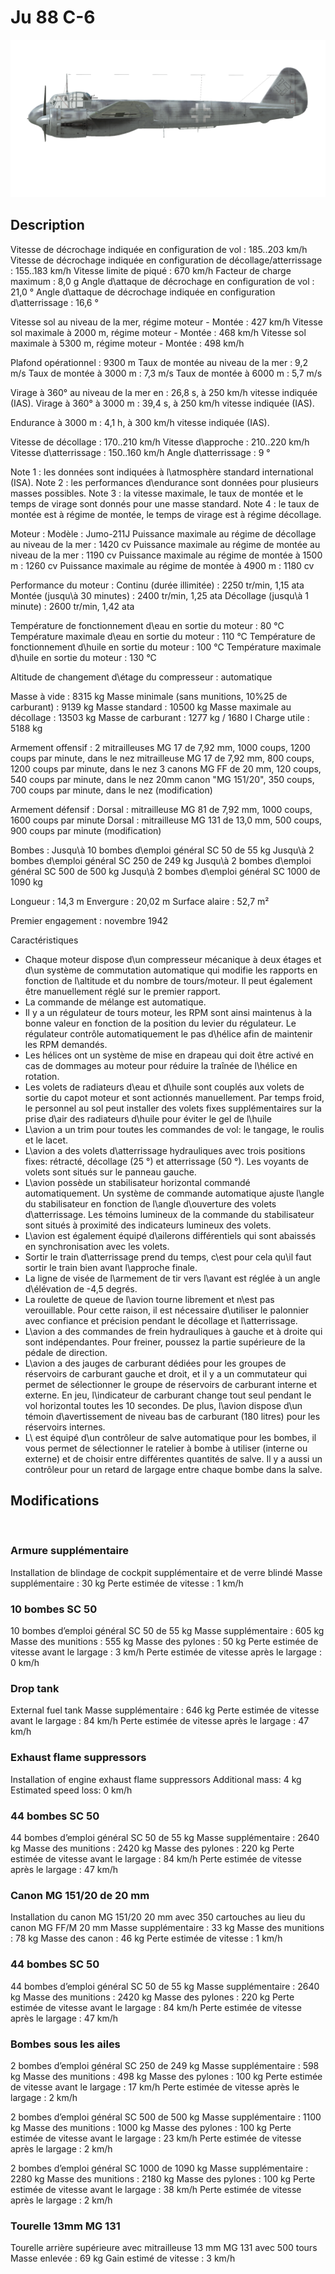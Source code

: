 # Ju 88 C-6

![ju88c6](../images/ju88c6.png)

## Description

Vitesse de décrochage indiquée en configuration de vol : 185..203 km/h
Vitesse de décrochage indiquée en configuration de décollage/atterrissage : 155..183 km/h
Vitesse limite de piqué : 670 km/h
Facteur de charge maximum : 8,0 g
Angle d\attaque de décrochage en configuration de vol : 21,0 °
Angle d\attaque de décrochage indiquée en configuration d\atterrissage : 16,6 °

Vitesse sol au niveau de la mer, régime moteur - Montée : 427 km/h
Vitesse sol maximale à 2000 m, régime moteur - Montée : 468 km/h
Vitesse sol maximale à 5300 m, régime moteur - Montée : 498 km/h

Plafond opérationnel : 9300 m
Taux de montée au niveau de la mer : 9,2 m/s
Taux de montée à 3000 m : 7,3 m/s
Taux de montée à 6000 m : 5,7 m/s

Virage à 360° au niveau de la mer en : 26,8 s, à 250 km/h vitesse indiquée (IAS).
Virage à 360° à 3000 m : 39,4 s, à 250 km/h vitesse indiquée (IAS).

Endurance à 3000 m : 4,1 h, à 300 km/h vitesse indiquée (IAS).

Vitesse de décollage : 170..210 km/h
Vitesse d\approche : 210..220 km/h
Vitesse d\atterrissage : 150..160 km/h
Angle d\atterrissage : 9 °

Note 1 : les données sont indiquées à l\atmosphère standard international (ISA).
Note 2 : les performances d\endurance sont données pour plusieurs masses possibles.
Note 3 : la vitesse maximale, le taux de montée et le temps de virage sont donnés pour une masse standard.
Note 4 : le taux de montée est à régime de montée, le temps de virage est à régime décollage.

Moteur :
Modèle : Jumo-211J
Puissance maximale au régime de décollage au niveau de la mer : 1420 cv
Puissance maximale au régime de montée au niveau de la mer : 1190 cv
Puissance maximale au régime de montée à 1500 m : 1260 cv
Puissance maximale au régime de montée à 4900 m : 1180 cv

Performance du moteur :
Continu (durée illimitée) : 2250 tr/min, 1,15 ata
Montée (jusqu\à 30 minutes) : 2400 tr/min, 1,25 ata
Décollage (jusqu\à 1 minute) : 2600 tr/min, 1,42 ata

Température de fonctionnement d\eau en sortie du moteur : 80 °C
Température maximale d\eau en sortie du moteur : 110 °C
Température de fonctionnement d\huile en sortie du moteur : 100 °C
Température maximale d\huile en sortie du moteur : 130 °C

Altitude de changement d\étage du compresseur : automatique 

Masse à vide : 8315 kg
Masse minimale (sans munitions, 10%25 de carburant) : 9139 kg
Masse standard : 10500 kg
Masse maximale au décollage : 13503 kg
Masse de carburant : 1277 kg / 1680 l
Charge utile : 5188 kg

Armement offensif :
2 mitrailleuses MG 17 de 7,92 mm, 1000 coups, 1200 coups par minute, dans le nez
mitrailleuse MG 17 de 7,92 mm, 800 coups, 1200 coups par minute, dans le nez
3 canons MG FF de 20 mm, 120 coups, 540 coups par minute, dans le nez
20mm canon "MG 151/20", 350 coups, 700 coups par minute, dans le nez (modification)

Armement défensif :
Dorsal : mitrailleuse MG 81 de 7,92 mm, 1000 coups, 1600 coups par minute
Dorsal : mitrailleuse MG 131 de 13,0 mm, 500 coups, 900 coups par minute (modification)

Bombes :
Jusqu\à 10 bombes d\emploi général SC 50 de 55 kg
Jusqu\à 2 bombes d\emploi général SC 250 de 249 kg
Jusqu\à 2 bombes d\emploi général SC 500 de 500 kg
Jusqu\à 2 bombes d\emploi général SC 1000 de 1090 kg

Longueur : 14,3 m
Envergure : 20,02 m
Surface alaire : 52,7 m²

Premier engagement : novembre 1942

Caractéristiques
- Chaque moteur dispose d\un compresseur mécanique à deux étages et d\un système de commutation automatique qui modifie les rapports en fonction de l\altitude et du nombre de tours/moteur. Il peut également être manuellement réglé sur le premier rapport.
- La commande de mélange est automatique.
- Il y a un régulateur de tours moteur, les RPM sont ainsi maintenus à la bonne valeur en fonction de la position du levier du régulateur. Le régulateur contrôle automatiquement le pas d\hélice afin de maintenir les RPM demandés.
- Les hélices ont un système de mise en drapeau qui doit être activé en cas de dommages au moteur pour réduire la traînée de l\hélice en rotation.
- Les volets de radiateurs d\eau et d\huile sont couplés aux volets de sortie du capot moteur et sont actionnés manuellement. Par temps froid, le personnel au sol peut installer des volets fixes supplémentaires sur la prise d\air des radiateurs d\huile pour éviter le gel de l\huile
- L\avion a un trim pour toutes les commandes de vol: le tangage, le roulis et le lacet.
- L\avion a des volets d\atterrissage hydrauliques avec trois positions fixes: rétracté, décollage (25 °) et atterrissage (50 °). Les voyants de volets sont situés sur le panneau gauche.
- L\avion possède un stabilisateur horizontal commandé automatiquement. Un système de commande automatique ajuste l\angle du stabilisateur en fonction de l\angle d\ouverture des volets d\atterrissage. Les témoins lumineux de la commande du stabilisateur sont situés à proximité des indicateurs lumineux des volets.
- L\avion est également équipé d\ailerons différentiels qui sont abaissés en synchronisation avec les volets.
- Sortir le train d\atterrissage prend du temps, c\est pour cela qu\il faut sortir le train bien avant l\approche finale.
- La ligne de visée de l\armement de tir vers l\avant est réglée à un angle d\élévation de -4,5 degrés.
- La roulette de queue de l\avion tourne librement et n\est pas verouillable. Pour cette raison, il est nécessaire d\utiliser le palonnier avec confiance et précision pendant le décollage et l\atterrissage.
- L\avion a des commandes de frein hydrauliques à gauche et à droite qui sont indépendantes. Pour freiner, poussez la partie supérieure de la pédale de direction.
- L\avion a des jauges de carburant dédiées pour les groupes de réservoirs de carburant gauche et droit, et il y a un commutateur qui permet de sélectionner le groupe de réservoirs de carburant interne et externe. En jeu, l\indicateur de carburant change tout seul pendant le vol horizontal toutes les 10 secondes. De plus, l\avion dispose d\un témoin d\avertissement de niveau bas de carburant (180 litres) pour les réservoirs internes.
- L\ est équipé d\un contrôleur de salve automatique pour les bombes, il vous permet de sélectionner le ratelier à bombe à utiliser (interne ou externe) et de choisir entre différentes quantités de salve. Il y a aussi un contrôleur pour un retard de largage entre chaque bombe dans la salve.

## Modifications
﻿

### Armure supplémentaire

Installation de blindage de cockpit supplémentaire et de verre blindé
Masse supplémentaire : 30 kg
Perte estimée de vitesse : 1 km/h﻿

### 10 bombes SC 50

10 bombes d’emploi général SC 50 de 55 kg
Masse supplémentaire : 605 kg
Masse des munitions : 555 kg
Masse des pylones : 50 kg
Perte estimée de vitesse avant le largage : 3 km/h
Perte estimée de vitesse après le largage : 0 km/h﻿

### Drop tank

External fuel tank
Masse supplémentaire : 646 kg
Perte estimée de vitesse avant le largage : 84 km/h
Perte estimée de vitesse après le largage : 47 km/h﻿

### Exhaust flame suppressors

Installation of engine exhaust flame suppressors
Additional mass: 4 kg
Estimated speed loss: 0 km/h﻿


### 44 bombes SC 50

44 bombes d’emploi général SC 50 de 55 kg
Masse supplémentaire : 2640 kg
Masse des munitions : 2420 kg
Masse des pylones : 220 kg
Perte estimée de vitesse avant le largage : 84 km/h
Perte estimée de vitesse après le largage : 47 km/h﻿

### Canon MG 151/20 de 20 mm

Installation du canon MG 151/20 20 mm avec 350 cartouches au lieu du canon MG FF/M 20 mm
Masse supplémentaire : 33 kg
Masse des munitions : 78 kg
Masse des canon : 46 kg
Perte estimée de vitesse : 1 km/h﻿


### 44 bombes SC 50

44 bombes d’emploi général SC 50 de 55 kg
Masse supplémentaire : 2640 kg
Masse des munitions : 2420 kg
Masse des pylones : 220 kg
Perte estimée de vitesse avant le largage : 84 km/h
Perte estimée de vitesse après le largage : 47 km/h﻿

### Bombes sous les ailes

2 bombes d’emploi général SC 250 de 249 kg
Masse supplémentaire : 598 kg
Masse des munitions : 498 kg
Masse des pylones : 100 kg
Perte estimée de vitesse avant le largage : 17 km/h
Perte estimée de vitesse après le largage : 2 km/h

2 bombes d’emploi général SC 500 de 500 kg
Masse supplémentaire : 1100 kg
Masse des munitions : 1000 kg
Masse des pylones : 100 kg
Perte estimée de vitesse avant le largage : 23 km/h
Perte estimée de vitesse après le largage : 2 km/h

2 bombes d’emploi général SC 1000 de 1090 kg
Masse supplémentaire : 2280 kg
Masse des munitions : 2180 kg
Masse des pylones : 100 kg
Perte estimée de vitesse avant le largage : 38 km/h
Perte estimée de vitesse après le largage : 2 km/h﻿

### Tourelle 13mm MG 131

Tourelle arrière supérieure avec mitrailleuse 13 mm MG 131 avec 500 tours
Masse enlevée : 69 kg
Gain estimé de vitesse : 3 km/h
